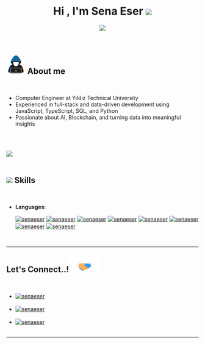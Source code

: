 

<h1 align="center"><b>Hi , I'm Sena Eser </b><img src="https://media.giphy.com/media/hvRJCLFzcasrR4ia7z/giphy.gif" width="35"></h1>

<p align="center">
  <a href="https://github.com/DenverCoder1/readme-typing-svg"><img src="https://readme-typing-svg.herokuapp.com?font=Time+New+Roman&color=cyan&size=25&center=true&vCenter=true&width=600&height=100&lines=Computer+Engineer;"></a>
</p>


<br>



	
 ## <img src = "https://github.com/0xAbdulKhalid/0xAbdulKhalid/raw/main/assets/mdImages/about_me.gif" width = 50px> **About me**



<br>

- Computer Engineer at Yıldız Technical University 
- Experienced in full-stack and data-driven development using JavaScript, TypeScript, SQL, and Python
- Passionate about AI, Blockchain, and turning data into meaningful insights

<br><br>

<img src="https://user-images.githubusercontent.com/73097560/115834477-dbab4500-a447-11eb-908a-139a6edaec5c.gif"><br><br>

## <img src="https://media2.giphy.com/media/QssGEmpkyEOhBCb7e1/giphy.gif?cid=ecf05e47a0n3gi1bfqntqmob8g9aid1oyj2wr3ds3mg700bl&rid=giphy.gif" width ="25"><b> Skills</b>
<br>

<p align="center">

- **Languages**:
	
    <a href="https://devdocs.io/c/" target="blank"><img align="center" src="https://raw.githubusercontent.com/rahuldkjain/github-profile-readme-generator/888aff31e1d26dd2a6acf6afebbc34970aeb0118/src/images/icons/ProgrammingLanguages/c.svg" alt="senaeser" height="30" width="40" /></a>
	<a href="https://www.javascript.com/" target="blank"><img align="center" src="https://raw.githubusercontent.com/rahuldkjain/github-profile-readme-generator/888aff31e1d26dd2a6acf6afebbc34970aeb0118/src/images/icons/ProgrammingLanguages/javascript.svg" alt="senaeser" height="30" width="40" /></a>
	<a href="https://www.typescriptlang.org/" target="blank"><img align="center" src="https://raw.githubusercontent.com/rahuldkjain/github-profile-readme-generator/888aff31e1d26dd2a6acf6afebbc34970aeb0118/src/images/icons/ProgrammingLanguages/typescript.svg" alt="senaeser" height="30" width="40" /></a>
	   <a href="https://tr.wikipedia.org/wiki/HTML" target="blank"><img align="center" src="https://raw.githubusercontent.com/rahuldkjain/github-profile-readme-generator/888aff31e1d26dd2a6acf6afebbc34970aeb0118/src/images/icons/FrontendDevelopment/html.svg" alt="senaeser" height="30" width="40" /></a>
	<a href="https://tr.wikipedia.org/wiki/CSS" target="blank"><img align="center" src="https://raw.githubusercontent.com/rahuldkjain/github-profile-readme-generator/888aff31e1d26dd2a6acf6afebbc34970aeb0118/src/images/icons/FrontendDevelopment/css.svg" alt="senaeser" height="30" width="40" /></a>
	<a href="https://reactjs.org/tutorial/tutorial.html" target="blank"><img align="center" src="https://raw.githubusercontent.com/rahuldkjain/github-profile-readme-generator/888aff31e1d26dd2a6acf6afebbc34970aeb0118/src/images/icons/FrontendDevelopment/reactjs.svg" alt="senaeser" height="30" width="40" /></a>
	<a href="https://redux-toolkit.js.org/tutorials/quick-start" target="blank"><img align="center" src="https://raw.githubusercontent.com/rahuldkjain/github-profile-readme-generator/888aff31e1d26dd2a6acf6afebbc34970aeb0118/src/images/icons/FrontendDevelopment/redux.svg" alt="senaeser" height="30" width="40" /></a>
	<a href="https://tailwindcss.com/" target="blank"><img align="center" src="https://raw.githubusercontent.com/rahuldkjain/github-profile-readme-generator/888aff31e1d26dd2a6acf6afebbc34970aeb0118/src/images/icons/FrontendDevelopment/tailwind.svg" alt="senaeser" height="30" width="40" /></a>
	
	
	





<br>


-----


## <b> Let's Connect..!</b><img src="https://github.com/0xAbdulKhalid/0xAbdulKhalid/raw/main/assets/mdImages/handshake.gif" width ="80">
<br>
<div align='left'>

<ul>
	<li>
<a href="mailto:sena.eser02@gmail.com" target="_blank">
<img src="https://upload.wikimedia.org/wikipedia/commons/7/7e/Gmail_icon_%282020%29.svg" alt="senaeser" height="24" width="36">
</a>
</li>
<br>
<li>
<a href="https://www.linkedin.com/in/sena-eser1" target="_blank">
<img src="https://raw.githubusercontent.com/rahuldkjain/github-profile-readme-generator/master/src/images/icons/Social/linked-in-alt.svg" alt="senaeser" height="30" width="40">
</a>
</li>


<br>
<li>
<a href="https://www.instagram.com/senaseser" target="_blank">
<img src="https://raw.githubusercontent.com/rahuldkjain/github-profile-readme-generator/888aff31e1d26dd2a6acf6afebbc34970aeb0118/src/images/icons/Social/instagram.svg" alt="senaeser" height="30" width="40">
</a>
</li>
<br>


	
</ul>
</div>




---



<!--


Here are some ideas to get you started:

- 🔭 I’m currently working on ...
- 🌱 I’m currently learning ...
- 👯 I’m looking to collaborate on ...
- 🤔 I’m looking for help with ...
- 💬 Ask me about ...
- 📫 How to reach me: ...
- 😄 Pronouns: ...
- ⚡ Fun fact: ...
-->

